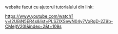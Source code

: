 
website facut cu ajutorul tutorialului din link:


https://www.youtube.com/watch?v=I2UBjN5ER4s&list=PLSZIXSewN04y7VxRgD-2Z9b-CMejtV20I&index=2&t=109s


